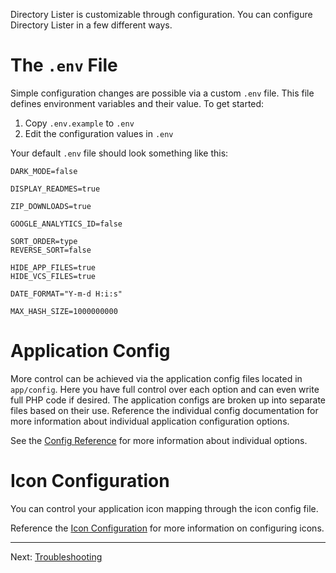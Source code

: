 Directory Lister is customizable through configuration. You can configure Directory Lister in a few different ways.

The `.env` File
===============

Simple configuration changes are possible via a custom `.env` file. This file defines environment variables and their value. To get started:

  1. Copy `.env.example` to `.env`
  2. Edit the configuration values in `.env`

Your default `.env` file should look something like this:

    DARK_MODE=false

    DISPLAY_READMES=true

    ZIP_DOWNLOADS=true

    GOOGLE_ANALYTICS_ID=false

    SORT_ORDER=type
    REVERSE_SORT=false

    HIDE_APP_FILES=true
    HIDE_VCS_FILES=true

    DATE_FORMAT="Y-m-d H:i:s"

    MAX_HASH_SIZE=1000000000

Application Config
==================

More control can be achieved via the application config files located in `app/config`. Here you have full control over each option and can even write full PHP code if desired. The application configs are broken up into separate files based on their use. Reference the individual config documentation for more information about individual application configuration options.

See the [Config Reference](https://github.com/DirectoryLister/DirectoryLister/wiki/Config-Reference) for more information about individual options.

Icon Configuration
==================

You can control your application icon mapping through the icon config file.

Reference the [Icon Configuration](https://github.com/DirectoryLister/DirectoryLister/wiki/Icon-Configuration) for more information on configuring icons.

---

Next: [Troubleshooting](https://github.com/DirectoryLister/DirectoryLister/wiki/Troubleshooting)
